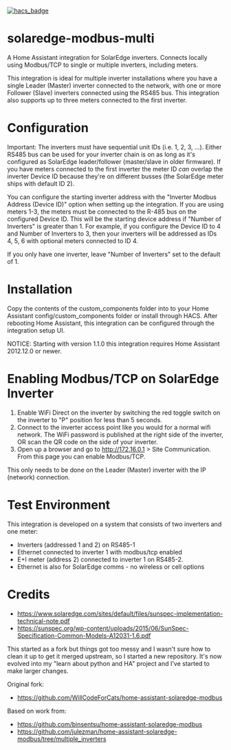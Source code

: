 [![hacs_badge](https://img.shields.io/badge/HACS-Default-41BDF5.svg?style=for-the-badge)](https://github.com/hacs/integration)

# solaredge-modbus-multi
A Home Assistant integration for SolarEdge inverters. Connects locally using Modbus/TCP to single or multiple inverters, including meters.

This integration is ideal for multiple inverter installations where you have a single Leader (Master) inverter connected to the network, with one or more Follower (Slave) inverters connected using the RS485 bus. This integration also supports up to three meters connected to the first inverter.

# Configuration
Important: The inverters must have sequential unit IDs (i.e. 1, 2, 3, ...). Either RS485 bus can be used for your inverter chain is on as long as it's configured as SolarEdge leader/follower (master/slave in older firmware).
If you have meters connected to the first inverter the meter ID *can* overlap the inverter Device ID because they're on different busses (the SolarEdge meter ships with default ID 2).

You can configure the starting inverter address with the "Inverter Modbus Address (Device ID)" option when setting up the integration.
If you are using meters 1-3, the meters must be connected to the R-485 bus on the configured Device ID.
This will be the starting device address if "Number of Inverters" is greater than 1.
For example, if you configure the Device ID to 4 and Number of Inverters to 3, then your inverters will be addressed as IDs 4, 5, 6 with optional meters connected to ID 4.

If you only have one inverter, leave "Number of Inverters" set to the default of 1.

# Installation
Copy the contents of the custom_components folder into to your Home Assistant config/custom_components folder or install through HACS.
After rebooting Home Assistant, this integration can be configured through the integration setup UI.

NOTICE: Starting with version 1.1.0 this integration requires Home Assistant 2012.12.0 or newer.

# Enabling Modbus/TCP on SolarEdge Inverter
1. Enable WiFi Direct on the inverter by switching the red toggle switch on the inverter to "P" position for less than 5 seconds.
2. Connect to the inverter access point like you would for a normal wifi network. The WiFi password is published at the right side of the inverter, OR scan the QR code on the side of your inverter.
3. Open up a browser and go to http://172.16.0.1 > Site Communication. From this page you can enable Modbus/TCP.

This only needs to be done on the Leader (Master) inverter with the IP (network) connection.

# Test Environment
This integration is developed on a system that consists of two inverters and one meter:
* Inverters (addressed 1 and 2) on RS485-1
* Ethernet connected to inverter 1 with modbus/tcp enabled
* E+I meter (address 2) connected to inverter 1 on RS485-2.
* Ethernet is also for SolarEdge comms - no wireless or cell options

# Credits
- https://www.solaredge.com/sites/default/files/sunspec-implementation-technical-note.pdf
- https://sunspec.org/wp-content/uploads/2015/06/SunSpec-Specification-Common-Models-A12031-1.6.pdf

This started as a fork but things got too messy and I wasn't sure how to clean it up to get it merged upstream, so I started a new repository.
It's now evolved into my "learn about python and HA" project and I've started to make larger changes.

Original fork:
- https://github.com/WillCodeForCats/home-assistant-solaredge-modbus

Based on work from:
- https://github.com/binsentsu/home-assistant-solaredge-modbus
- https://github.com/julezman/home-assistant-solaredge-modbus/tree/multiple_inverters
